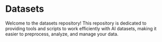 # Datasets

Welcome to the datasets repository! This repository is dedicated to providing tools and scripts to work efficiently with AI datasets, making it easier to preprocess, analyze, and manage your data.

